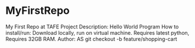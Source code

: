 # MyFirstRepo
My First Repo at TAFE
Project Description: Hello World Program
How to install/run: Download locally, run on virtual machine. Requires latest python, Requires 32GB RAM.
Author: AS
git checkout -b feature/shopping-cart
